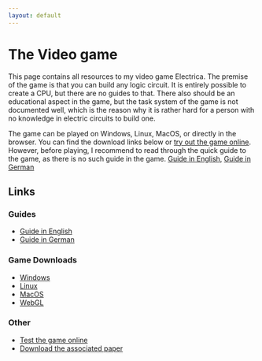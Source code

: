 ```yaml
---
layout: default
---
```


# The Video game

This page contains all resources to my video game Electrica.
The premise of the game is that you can build any logic circuit.
It is entirely possible to create a CPU, but there are no guides to that.
There also should be an educational aspect in the game, but the task system of the game is not documented well, 
which is the reason why it is rather hard for a person with no knowledge in electric circuits to build one.

The game can be played on Windows, Linux, MacOS, or directly in the browser. You can find the download links below or [try out the game online](online).
However, before playing, I recommend to read through the quick guide to the game, as there is no such guide in the game.
[Guide in English](guide), [Guide in German](anleitung)


## Links

### Guides
* [Guide in English](guide)
* [Guide in German](anleitung)

### Game Downloads
* [Windows](https://github.com/JM4ier/electrica/raw/master/builds/current/windows.zip)
* [Linux](https://github.com/JM4ier/electrica/raw/master/builds/current/linux.zip)
* [MacOS](https://github.com/JM4ier/electrica/raw/master/builds/current/macos.zip)
* [WebGL](https://github.com/JM4ier/electrica/raw/master/builds/current/webgl.zip)

### Other
* [Test the game online](online)
* [Download the associated paper](https://github.com/JM4ier/electrica/raw/master/resources/matura-paper.pdf)
